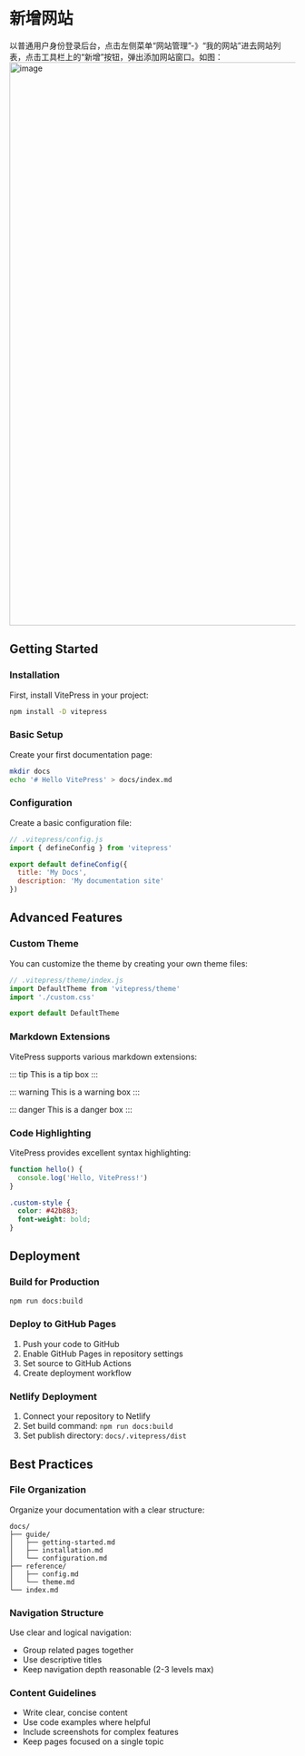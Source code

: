 # 新增网站

以普通用户身份登录后台，点击左侧菜单“网站管理”-》“我的网站”进去网站列表，点击工具栏上的“新增”按钮，弹出添加网站窗口。如图：
<img width="1008" height="992" alt="image" src="https://github.com/user-attachments/assets/935d5f79-ef61-4c41-b771-5d1bc422dd65" />

## Getting Started

### Installation

First, install VitePress in your project:

```bash
npm install -D vitepress
```

### Basic Setup

Create your first documentation page:

```bash
mkdir docs
echo '# Hello VitePress' > docs/index.md
```

### Configuration

Create a basic configuration file:

```js
// .vitepress/config.js
import { defineConfig } from 'vitepress'

export default defineConfig({
  title: 'My Docs',
  description: 'My documentation site'
})
```

## Advanced Features

### Custom Theme

You can customize the theme by creating your own theme files:

```js
// .vitepress/theme/index.js
import DefaultTheme from 'vitepress/theme'
import './custom.css'

export default DefaultTheme
```

### Markdown Extensions

VitePress supports various markdown extensions:

::: tip
This is a tip box
:::

::: warning
This is a warning box
:::

::: danger
This is a danger box
:::

### Code Highlighting

VitePress provides excellent syntax highlighting:

```js
function hello() {
  console.log('Hello, VitePress!')
}
```

```css
.custom-style {
  color: #42b883;
  font-weight: bold;
}
```

## Deployment

### Build for Production

```bash
npm run docs:build
```

### Deploy to GitHub Pages

1. Push your code to GitHub
2. Enable GitHub Pages in repository settings
3. Set source to GitHub Actions
4. Create deployment workflow

### Netlify Deployment

1. Connect your repository to Netlify
2. Set build command: `npm run docs:build`
3. Set publish directory: `docs/.vitepress/dist`

## Best Practices

### File Organization

Organize your documentation with a clear structure:

```
docs/
├── guide/
│   ├── getting-started.md
│   ├── installation.md
│   └── configuration.md
├── reference/
│   ├── config.md
│   └── theme.md
└── index.md
```

### Navigation Structure

Use clear and logical navigation:

- Group related pages together
- Use descriptive titles
- Keep navigation depth reasonable (2-3 levels max)

### Content Guidelines

- Write clear, concise content
- Use code examples where helpful
- Include screenshots for complex features
- Keep pages focused on a single topic 
